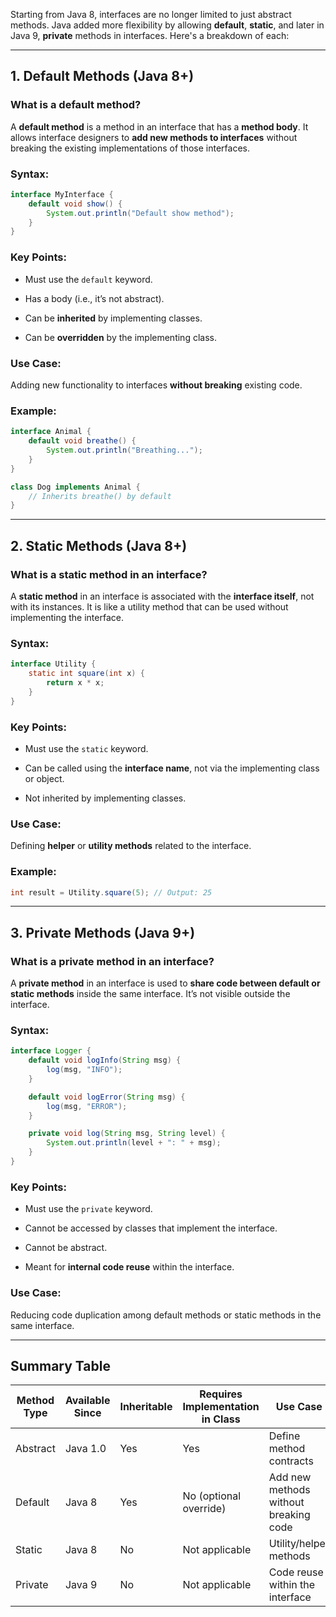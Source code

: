 Starting from Java 8, interfaces are no longer limited to just abstract methods. Java added more flexibility by allowing **default**, **static**, and later in Java 9, **private** methods in interfaces. Here's a breakdown of each:

---

## 1\. **Default Methods** (Java 8+)

### **What is a default method?**

A **default method** is a method in an interface that has a **method body**. It allows interface designers to **add new methods to interfaces** without breaking the existing implementations of those interfaces.

### **Syntax:**

```java
interface MyInterface {
    default void show() {
        System.out.println("Default show method");
    }
}
```

### **Key Points:**

-   Must use the `default` keyword.
    
-   Has a body (i.e., it’s not abstract).
    
-   Can be **inherited** by implementing classes.
    
-   Can be **overridden** by the implementing class.
    

### **Use Case:**

Adding new functionality to interfaces **without breaking** existing code.

### **Example:**

```java
interface Animal {
    default void breathe() {
        System.out.println("Breathing...");
    }
}

class Dog implements Animal {
    // Inherits breathe() by default
}
```

---

## 2\. **Static Methods** (Java 8+)

### **What is a static method in an interface?**

A **static method** in an interface is associated with the **interface itself**, not with its instances. It is like a utility method that can be used without implementing the interface.

### **Syntax:**

```java
interface Utility {
    static int square(int x) {
        return x * x;
    }
}
```

### **Key Points:**

-   Must use the `static` keyword.
    
-   Can be called using the **interface name**, not via the implementing class or object.
    
-   Not inherited by implementing classes.
    

### **Use Case:**

Defining **helper** or **utility methods** related to the interface.

### **Example:**

```java
int result = Utility.square(5); // Output: 25
```

---

## 3\. **Private Methods** (Java 9+)

### **What is a private method in an interface?**

A **private method** in an interface is used to **share code between default or static methods** inside the same interface. It’s not visible outside the interface.

### **Syntax:**

```java
interface Logger {
    default void logInfo(String msg) {
        log(msg, "INFO");
    }

    default void logError(String msg) {
        log(msg, "ERROR");
    }

    private void log(String msg, String level) {
        System.out.println(level + ": " + msg);
    }
}
```

### **Key Points:**

-   Must use the `private` keyword.
    
-   Cannot be accessed by classes that implement the interface.
    
-   Cannot be abstract.
    
-   Meant for **internal code reuse** within the interface.
    

### **Use Case:**

Reducing code duplication among default methods or static methods in the same interface.

---

## Summary Table

| Method Type | Available Since | Inheritable | Requires Implementation in Class | Use Case |
| --- | --- | --- | --- | --- |
| Abstract | Java 1.0 | Yes | Yes | Define method contracts |
| Default | Java 8 | Yes | No (optional override) | Add new methods without breaking code |
| Static | Java 8 | No | Not applicable | Utility/helper methods |
| Private | Java 9 | No | Not applicable | Code reuse within the interface |